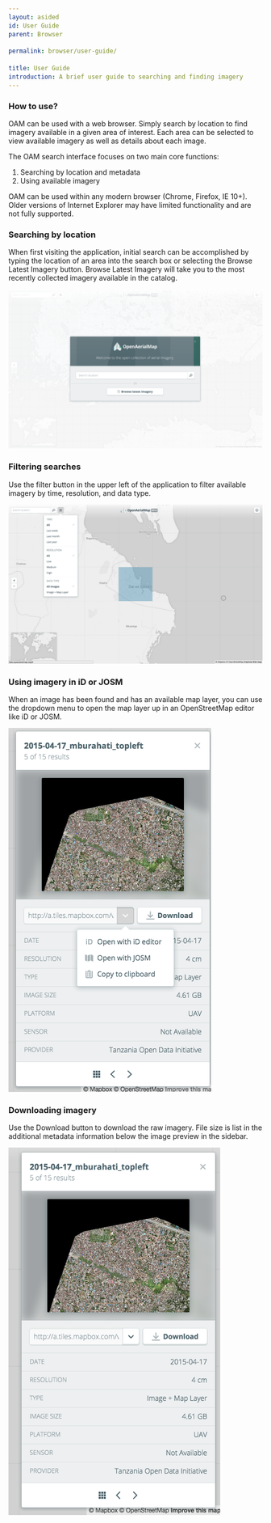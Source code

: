 ```yaml
---
layout: asided
id: User Guide
parent: Browser

permalink: browser/user-guide/

title: User Guide
introduction: A brief user guide to searching and finding imagery
---
```


### How to use? 

OAM can be used with a web browser. Simply search by location to find imagery available in a given area of interest. Each area can be selected to view available imagery as well as details about each image. 

The OAM search interface focuses on two main core functions: 
  
  1. Searching by location and metadata
  2. Using available imagery

OAM can be used within any modern browser (Chrome, Firefox, IE 10+). Older versions of Internet Explorer may have limited functionality and are not fully supported. 

### Searching by location

When first visiting the application, initial search can be accomplished by typing the location of an area into the search box or selecting the Browse Latest Imagery button. Browse Latest Imagery will take you to the most recently collected imagery available in the catalog. 

![](/assets/graphics/content/browser/landing.png)

### Filtering searches

Use the filter button in the upper left of the application to filter available imagery by time, resolution, and data type. 

![](/assets/graphics/content/browser/filter-full.png)

### Using imagery in iD or JOSM

When an image has been found and has an available map layer, you can use the dropdown menu to open the map layer up in an OpenStreetMap editor like iD or JOSM. 

![](/assets/graphics/content/browser/sidebar-open.png)

### Downloading imagery

Use the Download button to download the raw imagery. File size is list in the additional metadata information below the image preview in the sidebar. 

![](/assets/graphics/content/browser/sidebar.png)
